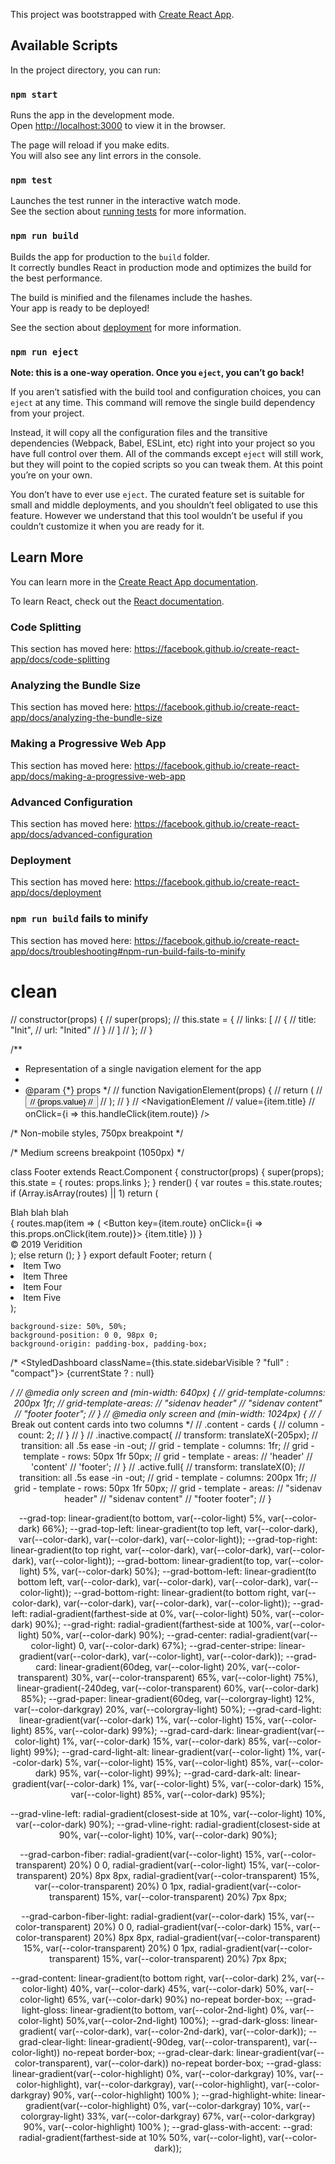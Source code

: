 This project was bootstrapped with [Create React App](https://github.com/facebook/create-react-app).

## Available Scripts

In the project directory, you can run:

### `npm start`

Runs the app in the development mode.<br>
Open [http://localhost:3000](http://localhost:3000) to view it in the browser.

The page will reload if you make edits.<br>
You will also see any lint errors in the console.

### `npm test`

Launches the test runner in the interactive watch mode.<br>
See the section about [running tests](https://facebook.github.io/create-react-app/docs/running-tests) for more information.

### `npm run build`

Builds the app for production to the `build` folder.<br>
It correctly bundles React in production mode and optimizes the build for the best performance.

The build is minified and the filenames include the hashes.<br>
Your app is ready to be deployed!

See the section about [deployment](https://facebook.github.io/create-react-app/docs/deployment) for more information.

### `npm run eject`

**Note: this is a one-way operation. Once you `eject`, you can’t go back!**

If you aren’t satisfied with the build tool and configuration choices, you can `eject` at any time. This command will remove the single build dependency from your project.

Instead, it will copy all the configuration files and the transitive dependencies (Webpack, Babel, ESLint, etc) right into your project so you have full control over them. All of the commands except `eject` will still work, but they will point to the copied scripts so you can tweak them. At this point you’re on your own.

You don’t have to ever use `eject`. The curated feature set is suitable for small and middle deployments, and you shouldn’t feel obligated to use this feature. However we understand that this tool wouldn’t be useful if you couldn’t customize it when you are ready for it.

## Learn More

You can learn more in the [Create React App documentation](https://facebook.github.io/create-react-app/docs/getting-started).

To learn React, check out the [React documentation](https://reactjs.org/).

### Code Splitting

This section has moved here: https://facebook.github.io/create-react-app/docs/code-splitting

### Analyzing the Bundle Size

This section has moved here: https://facebook.github.io/create-react-app/docs/analyzing-the-bundle-size

### Making a Progressive Web App

This section has moved here: https://facebook.github.io/create-react-app/docs/making-a-progressive-web-app

### Advanced Configuration

This section has moved here: https://facebook.github.io/create-react-app/docs/advanced-configuration

### Deployment

This section has moved here: https://facebook.github.io/create-react-app/docs/deployment

### `npm run build` fails to minify

This section has moved here: https://facebook.github.io/create-react-app/docs/troubleshooting#npm-run-build-fails-to-minify
# clean


// constructor(props) {
//     super(props);
//     this.state = {
//         links: [
//             {
//                 title: "Init",
//                 url: "Inited"
//             }
//         ]
//     };
// }


/**
 * Representation of a single navigation element for the app
 * 
 * @param {*} props 
 */
// function NavigationElement(props) {
//     return (
//         <Button className="square" onClick={props.onClick}>
//             {props.value}
//         </Button>
//     );
// }
// <NavigationElement
//     value={item.title}
//     onClick={i => this.handleClick(item.route)} />


/* Non-mobile styles, 750px breakpoint */

/* Medium screens breakpoint (1050px) */



class Footer extends React.Component {
    constructor(props) {
        super(props);
        this.state = {
            routes: props.links
        };
    }
    render() {
        var routes = this.state.routes;
        if (Array.isArray(routes) || 1)
            return (
                <StyledFooter>
                    <div>Blah blah blah</div>
                    {
                        routes.map(item => (
                            <Button key={item.route} onClick={i => this.props.onClick(item.route)}>
                                {item.title}
                            </Button>
                        ))
                    }
                    <div>&copy; 2019 Veridition</div>
                </StyledFooter>);
        else
            return (<StyledFooter />);
    }
}
export default Footer;
    return (
            <aside className="sidenav">
                <div className="sidenav__close-icon">
                    <i className="fas fa-times sidenav__brand-close"></i>
                </div>
                    <li className="sidenav__list-item">Item Two</li>
                    <li className="sidenav__list-item">Item Three</li>
                    <li className="sidenav__list-item">Item Four</li>
                    <li className="sidenav__list-item">Item Five</li>
                </ul>
            </aside>
        );




    background-size: 50%, 50%;
    background-position: 0 0, 98px 0;
    background-origin: padding-box, padding-box;



/* <StyledDashboard className={this.state.sidebarVisible ? "full" : "compact"}>
    {currentState ? <Sidebar routes={this.state.sidebarRoutes} onClick={this.sidebarClick} active={this.state.sidebarVisible} /> : null}
    <Header routes={this.state.headerRoutes} onClick={this.headerClick} />
    <Content content={this.state.content} />
    <Footer routes={this.state.footerRoutes} onClick={this.footerClick} />
</StyledDashboard> */
// @media only screen and (min-width: 640px) {
//     grid-template-columns: 200px 1fr;
//     grid-template-areas:
//       "sidenav header"
//       "sidenav content"
//       "footer footer";
// }
// @media only screen and (min-width: 1024px) {
//   /* Break out content cards into two columns */
//   .content - cards {
//     column - count: 2;
// }
// }
//  .inactive.compact{
//     transform: translateX(-205px);
//     transition: all .5s ease -in -out;
//     grid - template - columns: 1fr;
//     grid - template - rows: 50px 1fr 50px;
//     grid - template - areas:
//     'header'
//     'content'
//     'footer';
// }
// .active.full{
//     transform: translateX(0);
//     transition: all .5s ease -in -out;
//     grid - template - columns: 200px 1fr;
//     grid - template - rows: 50px 1fr 50px;
//     grid - template - areas:
//     "sidenav header"
//     "sidenav content"
//     "footer footer";
// }

  --grad-top: linear-gradient(to bottom, var(--color-light) 5%, var(--color-dark) 66%);
  --grad-top-left: linear-gradient(to top left, var(--color-dark), var(--color-dark), var(--color-dark), var(--color-light));
  --grad-top-right: linear-gradient(to top right, var(--color-dark), var(--color-dark), var(--color-dark), var(--color-light));
  --grad-bottom: linear-gradient(to top, var(--color-light) 5%, var(--color-dark) 50%);
  --grad-bottom-left: linear-gradient(to bottom left, var(--color-dark), var(--color-dark), var(--color-dark), var(--color-light));
  --grad-bottom-right: linear-gradient(to bottom right, var(--color-dark), var(--color-dark), var(--color-dark), var(--color-light));
  --grad-left: radial-gradient(farthest-side at 0%, var(--color-light) 50%, var(--color-dark) 90%);
  --grad-right: radial-gradient(farthest-side at 100%, var(--color-light) 50%, var(--color-dark) 90%);
  --grad-center: radial-gradient(var(--color-light) 0, var(--color-dark) 67%);
  --grad-center-stripe: linear-gradient(var(--color-dark), var(--color-light), var(--color-dark));
  --grad-card: linear-gradient(60deg, var(--color-light) 20%, var(--color-transparent) 30%, var(--color-transparent) 65%, var(--color-light) 75%),
      linear-gradient(-240deg, var(--color-transparent) 60%, var(--color-dark) 85%);
  --grad-paper: linear-gradient(60deg, var(--colorgray-light) 12%, var(--color-darkgray) 20%, var(--colorgray-light) 50%);
  --grad-card-light: linear-gradient(var(--color-dark) 1%, var(--color-light) 15%, var(--color-light) 85%, var(--color-dark) 99%);
  --grad-card-dark: linear-gradient(var(--color-light) 1%, var(--color-dark) 15%, var(--color-dark) 85%, var(--color-light) 99%);
  --grad-card-light-alt: linear-gradient(var(--color-light) 1%, var(--color-dark) 5%, var(--color-light) 15%, var(--color-light) 85%, var(--color-dark) 95%, var(--color-light) 99%);
  --grad-card-dark-alt: linear-gradient(var(--color-dark) 1%, var(--color-light) 5%, var(--color-dark) 15%, var(--color-light) 85%, var(--color-dark) 95%);
  
  --grad-vline-left: radial-gradient(closest-side at 10%, var(--color-light) 10%, var(--color-dark) 90%);
  --grad-vline-right: radial-gradient(closest-side at 90%, var(--color-light) 10%, var(--color-dark) 90%);

  --grad-carbon-fiber:
    radial-gradient(var(--color-light) 15%, var(--color-transparent) 20%) 0 0,
    radial-gradient(var(--color-light) 15%, var(--color-transparent) 20%) 8px 8px,
    radial-gradient(var(--color-transparent) 15%, var(--color-transparent) 20%) 0 1px,
    radial-gradient(var(--color-transparent) 15%, var(--color-transparent) 20%) 7px 8px;

  --grad-carbon-fiber-light:
    radial-gradient(var(--color-dark) 15%, var(--color-transparent) 20%) 0 0,
    radial-gradient(var(--color-dark) 15%, var(--color-transparent) 20%) 8px 8px,
    radial-gradient(var(--color-transparent) 15%, var(--color-transparent) 20%) 0 1px,
    radial-gradient(var(--color-transparent) 15%, var(--color-transparent) 20%) 7px 8px;

  --grad-content: linear-gradient(to bottom right, var(--color-dark) 2%, var(--color-light) 40%, var(--color-dark) 45%, var(--color-dark) 50%, var(--color-light) 65%, var(--color-dark) 90%) no-repeat border-box;
  --grad-light-gloss: linear-gradient(to bottom, var(--color-2nd-light) 0%, var(--color-light) 50%,var(--color-2nd-light) 100%);
  --grad-dark-gloss: linear-gradient( var(--color-dark), var(--color-2nd-dark), var(--color-dark));
  --grad-clear-light: linear-gradient(-90deg, var(--color-transparent), var(--color-light)) no-repeat border-box;
  --grad-clear-dark: linear-gradient(var(--color-transparent), var(--color-dark)) no-repeat border-box;
  --grad-glass: linear-gradient(var(--color-highlight) 0%, var(--color-darkgray) 10%, var(--color-highlight), var(--color-darkgray), var(--color-highlight), var(--color-darkgray) 90%, var(--color-highlight) 100% );
  --grad-highlight-white: linear-gradient(var(--color-highlight) 0%, var(--color-darkgray) 10%, var(--colorgray-light) 33%, var(--color-darkgray) 67%, var(--color-darkgray) 90%, var(--color-highlight) 100% );
  --grad-glass-with-accent: 
  --grad: radial-gradient(farthest-side at 10% 50%, var(--color-light), var(--color-dark));

